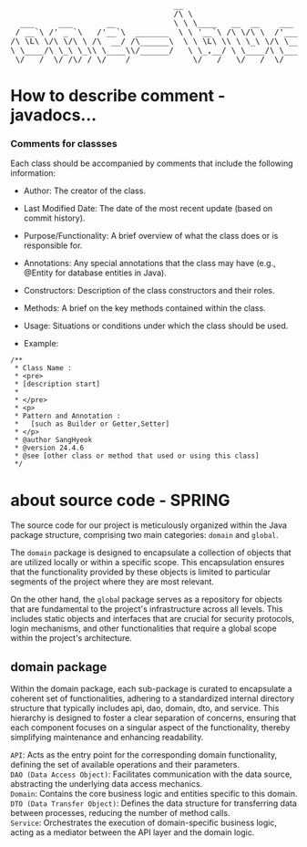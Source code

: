 <pre>
                                  __                          __                  __      
                                  /\ \                        /\ \                /\ \__   
  ___     ___       __            \ \ \____   __  __    ___   \ \ \/'\       __   \ \ ,_\  
 / __`\ /' _ `\   /'__`\  _______  \ \ '__`\ /\ \/\ \  /'___\  \ \ , <     /'__`\  \ \ \/  
/\ \L\ \/\ \/\ \ /\  __/ /\______\  \ \ \L\ \\ \ \_\ \/\ \__/   \ \ \\`\  /\  __/   \ \ \_ 
\ \____/\ \_\ \_\\ \____\\/______/   \ \_,__/ \ \____/\ \____\   \ \_\ \_\\ \____\   \ \__\
 \/___/  \/_/\/_/ \/____/             \/___/   \/___/  \/____/    \/_/\/_/ \/____/    \/__/
</pre>

# How to describe comment - javadocs...

### Comments for classses
Each class should be accompanied by comments that include the following information:  

- Author: The creator of the class.  
- Last Modified Date: The date of the most recent update (based on commit history).  
- Purpose/Functionality: A brief overview of what the class does or is responsible for.  
- Annotations: Any special annotations that the class may have (e.g., @Entity for database entities in Java).  
- Constructors: Description of the class constructors and their roles.  
- Methods: A brief on the key methods contained within the class.  
- Usage: Situations or conditions under which the class should be used.  

- Example:

```
/**
 * Class Name : 
 * <pre>
 * [description start]
 *
 * </pre>
 * <p>
 * Pattern and Annotation :  
 *   [such as Builder or Getter,Setter]
 * </p>
 * @author SangHyeok
 * @version 24.4.6
 * @see [other class or method that used or using this class]
 */
```
# about source code - SPRING


The source code for our project is meticulously organized within the Java package structure, 
comprising two main categories: `domain` and `global`.

The `domain` package is designed to encapsulate a collection of objects that are utilized locally or within a specific scope. 
This encapsulation ensures that the functionality provided by these objects is limited to particular segments of the project 
where they are most relevant.

On the other hand, the `globa`l package serves as a repository for objects that are fundamental to the project's infrastructure across all levels. 
This includes static objects and interfaces that are crucial 
for security protocols, login mechanisms, and other functionalities that require a global scope within the project's architecture.

## domain package
Within the domain package, each sub-package is curated to encapsulate a coherent set of functionalities, 
adhering to a standardized internal directory structure that typically 
includes api, dao, domain, dto, and service. 
This hierarchy is designed to foster a clear separation of concerns, 
ensuring that each component focuses on a singular aspect of the functionality, thereby simplifying maintenance and enhancing readability.
  
`API`: Acts as the entry point for the corresponding domain functionality, defining the set of available operations and their parameters.  
`DAO (Data Access Object)`: Facilitates communication with the data source, abstracting the underlying data access mechanics.  
`Domain`: Contains the core business logic and entities specific to this domain.  
`DTO (Data Transfer Object)`: Defines the data structure for transferring data between processes, reducing the number of method calls.  
`Service`: Orchestrates the execution of domain-specific business logic, acting as a mediator between the API layer and the domain logic.  
<br>
